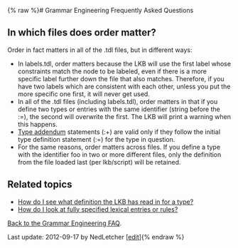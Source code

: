 {% raw %}# Grammar Engineering Frequently Asked Questions

## In which files does order matter?

Order in fact matters in all of the .tdl files, but in different ways:

- In labels.tdl, order matters because the LKB will use the first
label whose constraints match the node to be labeled, even if there
is a more specific label further down the file that also matches.
Therefore, if you have two labels which are consistent with each
other, unless you put the more specific one first, it will never get
used.
- In all of the .tdl files (including labels.tdl), order matters in
that if you define two types or entries with the same identifier
(string before the :=), the second will overwrite the first. The LKB
will print a warning when this happens.
- [Type addendum](https://delph-in.github.io/docs/matrix/GeFaqTypeAddendum) statements (:+) are valid only if
they follow the initial type definition statement (:=) for the type
in question.
- For the same reasons, order matters across files. If you define a
type with the identifier foo in two or more different files, only
the definition from the file loaded last (per lkb/script) will be
retained.

## Related topics

- [How do I see what definition the LKB has read in for a
type?](https://delph-in.github.io/docs/matrix/GeFaqViewType)
- [How do I look at fully specified lexical entries or
rules?](https://delph-in.github.io/docs/matrix/GeFaqViewEntry)

[Back to the Grammar Engineering FAQ](/GrammarEngineeringFaq).

Last update: 2012-09-17 by NedLetcher [[edit](https://github.com/delph-in/docs/wiki/GeFaqOrderMatters/_edit)]{% endraw %}